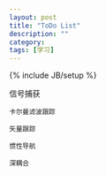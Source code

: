 ```yaml
---
layout: post
title: "ToDo List"
description: ""
category: 
tags: [学习]
---
```

{% include JB/setup %}

信号捕获

	卡尔曼滤波跟踪

	矢量跟踪

	惯性导航

	深耦合
